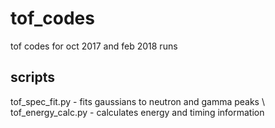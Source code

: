 # tof_codes
tof codes for oct 2017 and feb 2018 runs

## scripts
tof_spec_fit.py - fits gaussians to neutron and gamma peaks  \ 
tof_energy_calc.py - calculates energy and timing information  
